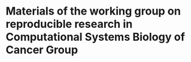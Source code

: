 # Materials of the working group on reproducible research in Computational Systems Biology of Cancer Group
